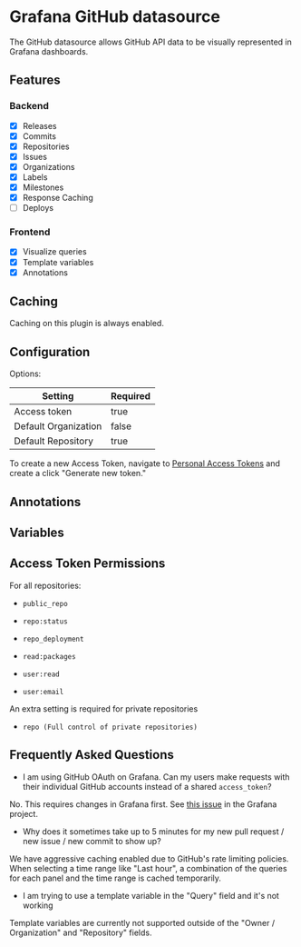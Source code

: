 # Grafana GitHub datasource

The GitHub datasource allows GitHub API data to be visually represented in Grafana dashboards.

## Features

### Backend
* [x] Releases
* [x] Commits
* [x] Repositories
* [x] Issues
* [x] Organizations
* [x] Labels
* [x] Milestones
* [x] Response Caching
* [ ] Deploys

### Frontend
* [x] Visualize queries
* [x] Template variables
* [x] Annotations

## Caching

Caching on this plugin is always enabled.

## Configuration

Options:

| Setting | Required |
|---------|----------|
| Access token | true |
| Default Organization | false |
| Default Repository | true |

To create a new Access Token, navigate to [Personal Access Tokens](https://github.com/settings/tokens) and create a click "Generate new token."

## Annotations

## Variables

## Access Token Permissions

For all repositories:
* `public_repo`
* `repo:status`
* `repo_deployment`
* `read:packages`

* `user:read`
* `user:email`

An extra setting is required for private repositories
* `repo (Full control of private repositories)`


## Frequently Asked Questions

* I am using GitHub OAuth on Grafana. Can my users make requests with their individual GitHub accounts instead of a shared `access_token`?

No. This requires changes in Grafana first. See [this issue](https://github.com/grafana/grafana/issues/26023) in the Grafana project.

* Why does it sometimes take up to 5 minutes for my new pull request / new issue / new commit to show up?

We have aggressive caching enabled due to GitHub's rate limiting policies. When selecting a time range like "Last hour", a combination of the queries for each panel and the time range is cached temporarily.

* I am trying to use a template variable in the "Query" field and it's not working

Template variables are currently not supported outside of the "Owner / Organization" and "Repository" fields.
